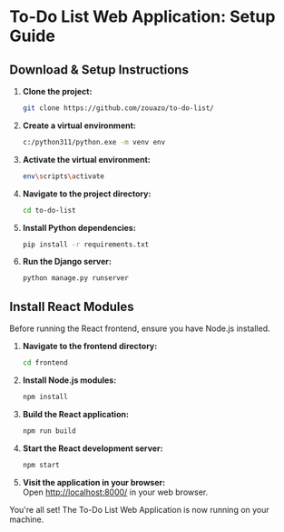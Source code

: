 # To-Do List Web Application: Setup Guide

## Download & Setup Instructions

1. **Clone the project:**
    ```bash
    git clone https://github.com/zouazo/to-do-list/
    ```
    
2. **Create a virtual environment:**
    ```bash
    c:/python311/python.exe -m venv env
    ```

3. **Activate the virtual environment:**
    ```bash
    env\scripts\activate
    ```

4. **Navigate to the project directory:**
    ```bash
    cd to-do-list
    ```

5. **Install Python dependencies:**
    ```bash
    pip install -r requirements.txt
    ```

6. **Run the Django server:**
    ```bash
    python manage.py runserver
    ```

## Install React Modules

Before running the React frontend, ensure you have Node.js installed.

1. **Navigate to the frontend directory:**
    ```bash
    cd frontend
    ```

2. **Install Node.js modules:**
    ```bash
    npm install
    ```

3. **Build the React application:**
    ```bash
    npm run build
    ```

4. **Start the React development server:**
    ```bash
    npm start
    ```

5. **Visit the application in your browser:**  
    Open [http://localhost:8000/](http://localhost:8000/) in your web browser.

You're all set! The To-Do List Web Application is now running on your machine.

